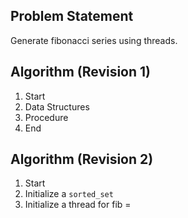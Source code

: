 ## Problem Statement

Generate fibonacci series using threads.

## Algorithm (Revision 1)
1. Start
2. Data Structures
3. Procedure
4. End

## Algorithm (Revision 2)
1. Start
2. Initialize a `sorted_set`
3. Initialize a thread for fib = 
